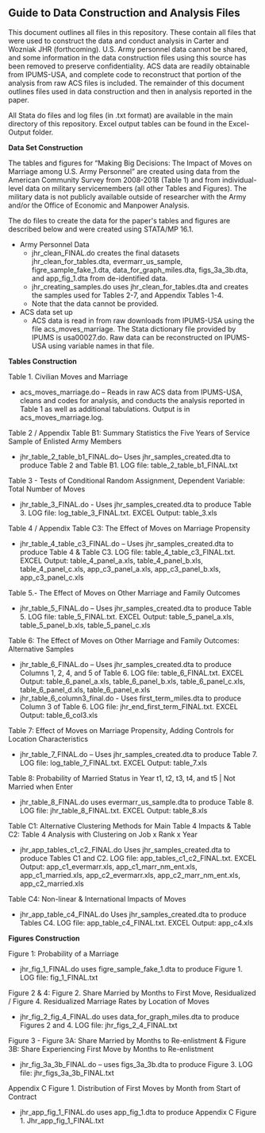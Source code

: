 ﻿## Guide to Data Construction and Analysis Files

This document outlines all files in this repository. These contain all files that were used to construct the data and conduct analysis in Carter and Wozniak JHR (forthcoming). U.S. Army personnel data cannot be shared, and some information in the data construction files using this source has been removed to preserve confidentiality. ACS data are readily obtainable from IPUMS-USA, and complete code to reconstruct that portion of the analysis from raw ACS files is included. The remainder of this document outlines files used in data construction and then in analysis reported in the paper.

All Stata do files and log files (in .txt format) are available in the main directory of this repository. Excel output tables can be found in the Excel-Output folder.

**Data Set Construction**

The tables and figures for “Making Big Decisions: The Impact of Moves on Marriage among U.S. Army Personnel” are created using data from the American Community Survey from 2008-2018 (Table 1) and from individual-level data on military servicemembers (all other Tables and Figures).  The military data is not publicly available outside of researcher with the Army and/or the Office of Economic and Manpower Analysis. 

The do files to create the data for the paper's tables and figures are described below and were created using STATA/MP 16.1.  

- Army Personnel Data  
  - jhr_clean_FINAL.do creates the final datasets jhr_clean_for_tables.dta, evermarr_us_sample, figre_sample_fake_1.dta, data_for_graph_miles.dta, figs_3a_3b.dta, and app_fig_1.dta from de-identified data. 
  - jhr_creating_samples.do uses jhr_clean_for_tables.dta and creates the samples used for Tables 2-7, and Appendix Tables 1-4.  
  - Note that the data cannot be provided.  
- ACS data set up
  - ACS data is read in from raw downloads from IPUMS-USA using the file acs_moves_marriage. The Stata dictionary file provided by IPUMS is usa00027.do. Raw data can be reconstructed on IPUMS-USA using variable names in that file.

**Tables Construction**

Table 1. Civilian Moves and Marriage 
- acs_moves_marriage.do – Reads in raw ACS data from IPUMS-USA, cleans and codes for analysis, and conducts the analysis reported in Table 1 as well as additional tabulations. Output is in acs_moves_marriage.log.

Table 2 / Appendix Table B1:  Summary Statistics the Five Years of Service Sample of Enlisted Army Members
- jhr_table_2_table_b1_FINAL.do– Uses jhr_samples_created.dta to produce Table 2 and Table B1. LOG file: table_2_table_b1_FINAL.txt

Table 3 - Tests of Conditional Random Assignment, Dependent Variable: Total Number of Moves
- jhr_table_3_FINAL.do - Uses jhr_samples_created.dta to produce Table 3. LOG file: log_table_3_FINAL.txt. EXCEL Output: table_3.xls

Table 4 / Appendix Table C3: The Effect of Moves on Marriage Propensity
- jhr_table_4_table_c3_FINAL.do – Uses jhr_samples_created.dta to produce Table 4 & Table C3. LOG file: table_4_table_c3_FINAL.txt. EXCEL Output: table_4_panel_a.xls, table_4_panel_b.xls, table_4_panel_c.xls, app_c3_panel_a.xls, app_c3_panel_b.xls, app_c3_panel_c.xls

Table 5.- The Effect of Moves on Other Marriage and Family Outcomes 
-	jhr_table_5_FINAL.do – Uses jhr_samples_created.dta to produce Table 5.  LOG file: table_5_FINAL.txt. EXCEL Output: table_5_panel_a.xls, table_5_panel_b.xls, table_5_panel_c.xls

Table 6: The Effect of Moves on Other Marriage and Family Outcomes: Alternative Samples
-	jhr_table_6_FINAL.do – Uses jhr_samples_created.dta to produce Columns 1, 2, 4, and 5 of Table 6. LOG file: table_6_FINAL.txt. EXCEL Output: table_6_panel_a.xls, table_6_panel_b.xls, table_6_panel_c.xls, table_6_panel_d.xls, table_6_panel_e.xls
-	jhr_table_6_column3_final.do - Uses first_term_miles.dta to produce Column 3 of Table 6. LOG file: jhr_end_first_term_FINAL.txt. EXCEL Output: table_6_col3.xls

Table 7: Effect of Moves on Marriage Propensity, Adding Controls for Location Characteristics
-	jhr_table_7_FINAL.do – Uses jhr_samples_created.dta to produce Table 7. LOG file: log_table_7_FINAL.txt. EXCEL Output: table_7.xls

Table 8: Probability of Married Status in Year t1, t2, t3, t4, and t5 | Not Married when Enter
-	jhr_table_8_FINAL.do uses evermarr_us_sample.dta to produce Table 8. LOG file: jhr_table_8_FINAL.txt. EXCEL Output: table_8.xls

Table C1: Alternative Clustering Methods for Main Table 4 Impacts & Table C2: Table 4 Analysis with Clustering on Job x Rank x Year
-	jhr_app_tables_c1_c2_FINAL.do Uses jhr_samples_created.dta to produce Tables C1 and C2. LOG file: app_tables_c1_c2_FINAL.txt. EXCEL Output: app_c1_evermarr.xls, app_c1_marr_nm_ent.xls, app_c1_married.xls, app_c2_evermarr.xls, app_c2_marr_nm_ent.xls, app_c2_married.xls

Table C4: Non-linear & International Impacts of Moves
-	jhr_app_table_c4_FINAL.do Uses jhr_samples_created.dta to produce Tables C4. LOG file: app_table_c4_FINAL.txt. EXCEL Output: app_c4.xls

**Figures Construction**

Figure 1: Probability of a Marriage
-	jhr_fig_1_FINAL.do uses figre_sample_fake_1.dta to produce Figure 1. LOG file: fig_1_FINAL.txt

Figure 2 & 4: Figure 2. Share Married by Months to First Move, Residualized / Figure 4. Residualized Marriage Rates by Location of Moves
-	jhr_fig_2_fig_4_FINAL.do uses data_for_graph_miles.dta to produce Figures 2 and 4. LOG file: jhr_figs_2_4_FINAL.txt

Figure 3 - Figure 3A: Share Married by Months to Re-enlistment & Figure 3B: Share Experiencing First Move by Months to Re-enlistment
-	jhr_fig_3a_3b_FINAL.do – uses figs_3a_3b.dta to produce Figure 3. LOG file: jhr_figs_3a_3b_FINAL.txt

Appendix C Figure 1. Distribution of First Moves by Month from Start of Contract
-	jhr_app_fig_1_FINAL.do uses app_fig_1.dta to produce Appendix C Figure 1. Jhr_app_fig_1_FINAL.txt

